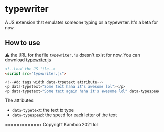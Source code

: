 # typewriter
A JS extension that emulates someone typing on a typewriter. It's a beta for now.

## How to use
:warning: the URL for the file `typewriter.js` doesn't exist for now. You can download [typewriter.js](https://ajbot.xyz)
```html
<!--Load the JS file-->
<script src="typewriter.js">

<!--Add tags width data-typetext attribute-->
<p data-typetext="Some text haha it's awesome lol"></p>
<p data-typetext="Some text again haha it's awesome lol" data-typespeed="80"></p>
```

The attributes:
* `data-typetext`: the text to type
* `data-typespeed`: the speed for each letter of the text

=============
Copyright Kamboo 2021 lol
